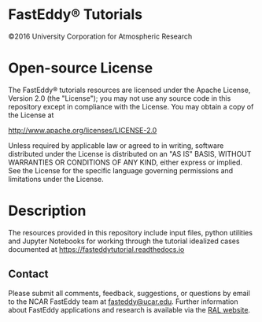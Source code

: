 # FastEddy® Tutorials 
©2016 University Corporation for Atmospheric Research

# Open-source License 
The FastEddy® tutorials resources are licensed under the Apache License, Version 2.0 (the "License");
you may not use any source code in this repository except in compliance with the License.
You may obtain a copy of the License at

http://www.apache.org/licenses/LICENSE-2.0

Unless required by applicable law or agreed to in writing, software
distributed under the License is distributed on an "AS IS" BASIS,
WITHOUT WARRANTIES OR CONDITIONS OF ANY KIND, either express or implied.
See the License for the specific language governing permissions and
limitations under the License.

# Description
The resources provided in this repository include input files, python utilities and Jupyter Notebooks for working through the tutorial idealized cases documented at https://fasteddytutorial.readthedocs.io

## Contact
Please submit all comments, feedback, suggestions, or questions by email to the NCAR FastEddy team at [fasteddy@ucar.edu](fasteddy@ucar.edu). Further information about FastEddy applications and research is available via the [RAL website](https://ral.ucar.edu/solutions/products/fasteddy). 

